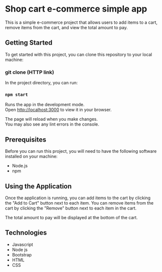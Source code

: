 # Shop cart e-commerce simple app

This is a simple e-commerce project that allows users to add items to a cart, remove items from the cart, and view the total amount to pay.

## Getting Started

To get started with this project, you can clone this repository to your local machine:

### git clone (HTTP link)

In the project directory, you can run:

### `npm start`

Runs the app in the development mode.\
Open [http://localhost:3000](http://localhost:3000) to view it in your browser.

The page will reload when you make changes.\
You may also see any lint errors in the console.

## Prerequisites

Before you can run this project, you will need to have the following software installed on your machine:

- Node.js
- npm

## Using the Application

Once the application is running, you can add items to the cart by clicking the "Add to Cart" button next to each item. You can remove items from the cart by clicking the "Remove" button next to each item in the cart.

The total amount to pay will be displayed at the bottom of the cart.

## Technologies

- Javascript
- Node js
- Bootstrap
- HTML
- CSS
